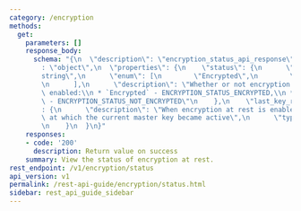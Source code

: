 ```yaml
---
category: /encryption
methods:
  get:
    parameters: []
    response_body:
      schema: "{\n  \"description\": \"encryption_status_api_response\",\n  \"type\"\
        : \"object\",\n  \"properties\": {\n    \"status\": {\n      \"type\": \"\
        string\",\n      \"enum\": [\n        \"Encrypted\",\n        \"Not Encrypted\"\
        \n      ],\n      \"description\": \"Whether or not encryption at rest is\
        \ enabled:\\n * `Encrypted` - ENCRYPTION_STATUS_ENCRYPTED,\\n * `Not Encrypted`\
        \ - ENCRYPTION_STATUS_NOT_ENCRYPTED\"\n    },\n    \"last_key_rotation_time\"\
        : {\n      \"description\": \"When encryption at rest is enabled, the time\
        \ at which the current master key became active\",\n      \"type\": \"string\"\
        \n    }\n  }\n}"
    responses:
    - code: '200'
      description: Return value on success
    summary: View the status of encryption at rest.
rest_endpoint: /v1/encryption/status
api_version: v1
permalink: /rest-api-guide/encryption/status.html
sidebar: rest_api_guide_sidebar
---
```


